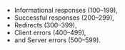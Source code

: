 - Informational responses (100–199),
- Successful responses (200–299),
- Redirects (300–399),
- Client errors (400–499),
- and Server errors (500–599).
